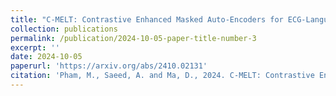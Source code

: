 ```yaml
---
title: "C-MELT: Contrastive Enhanced Masked Auto-Encoders for ECG-Language Pre-Training"
collection: publications
permalink: /publication/2024-10-05-paper-title-number-3
excerpt: ''
date: 2024-10-05
paperurl: 'https://arxiv.org/abs/2410.02131'
citation: 'Pham, M., Saeed, A. and Ma, D., 2024. C-MELT: Contrastive Enhanced Masked Auto-Encoders for ECG-Language Pre-Training. arXiv preprint arXiv:2410.02131.'
---
```

